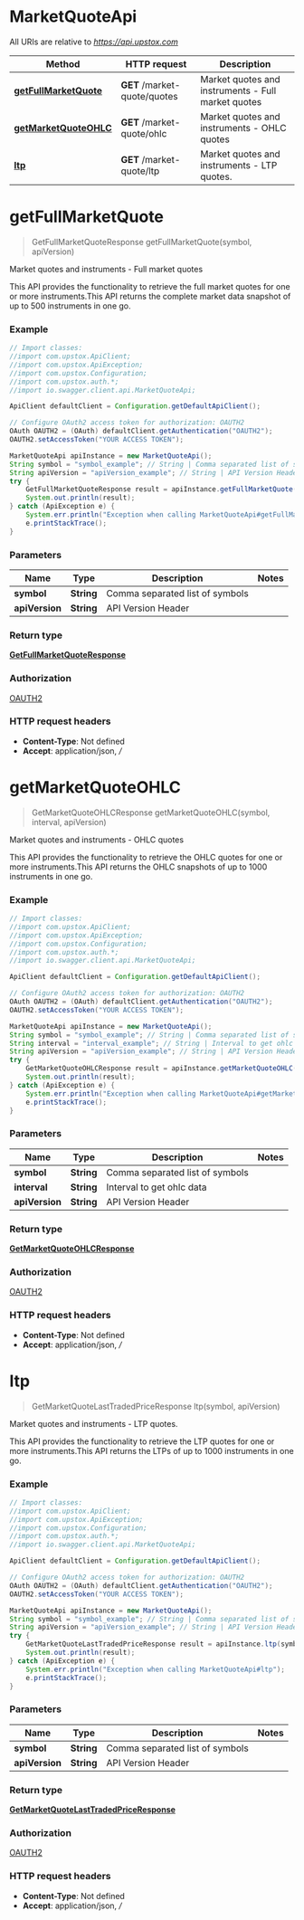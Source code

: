 # MarketQuoteApi

All URIs are relative to *https://api.upstox.com*

Method | HTTP request | Description
------------- | ------------- | -------------
[**getFullMarketQuote**](MarketQuoteApi.md#getFullMarketQuote) | **GET** /market-quote/quotes | Market quotes and instruments - Full market quotes
[**getMarketQuoteOHLC**](MarketQuoteApi.md#getMarketQuoteOHLC) | **GET** /market-quote/ohlc | Market quotes and instruments - OHLC quotes
[**ltp**](MarketQuoteApi.md#ltp) | **GET** /market-quote/ltp | Market quotes and instruments - LTP quotes.

<a name="getFullMarketQuote"></a>
# **getFullMarketQuote**
> GetFullMarketQuoteResponse getFullMarketQuote(symbol, apiVersion)

Market quotes and instruments - Full market quotes

This API provides the functionality to retrieve the full market quotes for one or more instruments.This API returns the complete market data snapshot of up to 500 instruments in one go.

### Example
```java
// Import classes:
//import com.upstox.ApiClient;
//import com.upstox.ApiException;
//import com.upstox.Configuration;
//import com.upstox.auth.*;
//import io.swagger.client.api.MarketQuoteApi;

ApiClient defaultClient = Configuration.getDefaultApiClient();

// Configure OAuth2 access token for authorization: OAUTH2
OAuth OAUTH2 = (OAuth) defaultClient.getAuthentication("OAUTH2");
OAUTH2.setAccessToken("YOUR ACCESS TOKEN");

MarketQuoteApi apiInstance = new MarketQuoteApi();
String symbol = "symbol_example"; // String | Comma separated list of symbols
String apiVersion = "apiVersion_example"; // String | API Version Header
try {
    GetFullMarketQuoteResponse result = apiInstance.getFullMarketQuote(symbol, apiVersion);
    System.out.println(result);
} catch (ApiException e) {
    System.err.println("Exception when calling MarketQuoteApi#getFullMarketQuote");
    e.printStackTrace();
}
```

### Parameters

Name | Type | Description  | Notes
------------- | ------------- | ------------- | -------------
 **symbol** | **String**| Comma separated list of symbols |
 **apiVersion** | **String**| API Version Header |

### Return type

[**GetFullMarketQuoteResponse**](GetFullMarketQuoteResponse.md)

### Authorization

[OAUTH2](../README.md#OAUTH2)

### HTTP request headers

 - **Content-Type**: Not defined
 - **Accept**: application/json, */*

<a name="getMarketQuoteOHLC"></a>
# **getMarketQuoteOHLC**
> GetMarketQuoteOHLCResponse getMarketQuoteOHLC(symbol, interval, apiVersion)

Market quotes and instruments - OHLC quotes

This API provides the functionality to retrieve the OHLC quotes for one or more instruments.This API returns the OHLC snapshots of up to 1000 instruments in one go.

### Example
```java
// Import classes:
//import com.upstox.ApiClient;
//import com.upstox.ApiException;
//import com.upstox.Configuration;
//import com.upstox.auth.*;
//import io.swagger.client.api.MarketQuoteApi;

ApiClient defaultClient = Configuration.getDefaultApiClient();

// Configure OAuth2 access token for authorization: OAUTH2
OAuth OAUTH2 = (OAuth) defaultClient.getAuthentication("OAUTH2");
OAUTH2.setAccessToken("YOUR ACCESS TOKEN");

MarketQuoteApi apiInstance = new MarketQuoteApi();
String symbol = "symbol_example"; // String | Comma separated list of symbols
String interval = "interval_example"; // String | Interval to get ohlc data
String apiVersion = "apiVersion_example"; // String | API Version Header
try {
    GetMarketQuoteOHLCResponse result = apiInstance.getMarketQuoteOHLC(symbol, interval, apiVersion);
    System.out.println(result);
} catch (ApiException e) {
    System.err.println("Exception when calling MarketQuoteApi#getMarketQuoteOHLC");
    e.printStackTrace();
}
```

### Parameters

Name | Type | Description  | Notes
------------- | ------------- | ------------- | -------------
 **symbol** | **String**| Comma separated list of symbols |
 **interval** | **String**| Interval to get ohlc data |
 **apiVersion** | **String**| API Version Header |

### Return type

[**GetMarketQuoteOHLCResponse**](GetMarketQuoteOHLCResponse.md)

### Authorization

[OAUTH2](../README.md#OAUTH2)

### HTTP request headers

 - **Content-Type**: Not defined
 - **Accept**: application/json, */*

<a name="ltp"></a>
# **ltp**
> GetMarketQuoteLastTradedPriceResponse ltp(symbol, apiVersion)

Market quotes and instruments - LTP quotes.

This API provides the functionality to retrieve the LTP quotes for one or more instruments.This API returns the LTPs of up to 1000 instruments in one go.

### Example
```java
// Import classes:
//import com.upstox.ApiClient;
//import com.upstox.ApiException;
//import com.upstox.Configuration;
//import com.upstox.auth.*;
//import io.swagger.client.api.MarketQuoteApi;

ApiClient defaultClient = Configuration.getDefaultApiClient();

// Configure OAuth2 access token for authorization: OAUTH2
OAuth OAUTH2 = (OAuth) defaultClient.getAuthentication("OAUTH2");
OAUTH2.setAccessToken("YOUR ACCESS TOKEN");

MarketQuoteApi apiInstance = new MarketQuoteApi();
String symbol = "symbol_example"; // String | Comma separated list of symbols
String apiVersion = "apiVersion_example"; // String | API Version Header
try {
    GetMarketQuoteLastTradedPriceResponse result = apiInstance.ltp(symbol, apiVersion);
    System.out.println(result);
} catch (ApiException e) {
    System.err.println("Exception when calling MarketQuoteApi#ltp");
    e.printStackTrace();
}
```

### Parameters

Name | Type | Description  | Notes
------------- | ------------- | ------------- | -------------
 **symbol** | **String**| Comma separated list of symbols |
 **apiVersion** | **String**| API Version Header |

### Return type

[**GetMarketQuoteLastTradedPriceResponse**](GetMarketQuoteLastTradedPriceResponse.md)

### Authorization

[OAUTH2](../README.md#OAUTH2)

### HTTP request headers

 - **Content-Type**: Not defined
 - **Accept**: application/json, */*

